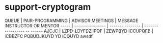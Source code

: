 # support-cryptogram

QUEUE | PAIR-PROGRAMMING | ADVISOR MEETINGS | MESSAGE INSTRUCTOR OR MENTOR
----- | ---------------- | ------- -------- | ------- ---------- -- ------
AJCJC | LZPD-LDYFDZIIPQF | ZEWPBYD ICCUPQFB | ICBBZFC PQBUDJKUYD YD ICQUYD
awsdf